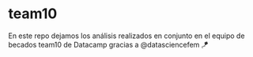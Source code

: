 # team10
En este repo dejamos los análisis realizados en conjunto en el equipo de becados team10 de Datacamp gracias a @datasciencefem 🪁
